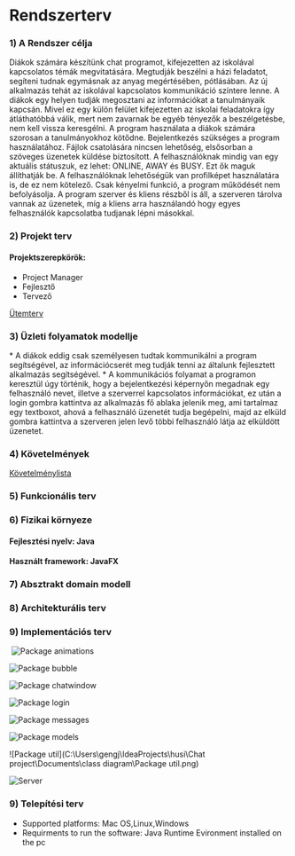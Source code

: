 <h1><strong>Rendszerterv</strong></h1>
<h3><strong>1) A Rendszer célja</strong></h3>
  Diákok számára készítünk chat programot, kifejezetten az iskolával kapcsolatos témák megvitatására. Megtudják beszélni a házi feladatot, segíteni tudnak egymásnak az anyag megértésében, pótlásában. Az új alkalmazás tehát az iskolával kapcsolatos kommunikáció színtere lenne. A diákok egy helyen tudják megosztani az információkat a tanulmányaik kapcsán. Mivel ez egy külön felület kifejezetten az iskolai feladatokra így átláthatóbbá válik, mert nem zavarnak be egyéb tényezők a beszélgetésbe, nem kell vissza keresgélni. A program használata a diákok számára szorosan a tanulmányokhoz kötődne. Bejelentkezés szükséges a program használatához. Fájlok csatolására nincsen lehetőség, elsősorban a szöveges üzenetek küldése biztosított.
A felhasználóknak mindig van egy aktuális státuszuk, ez lehet: ONLINE, AWAY és BUSY. Ezt ők maguk állíthatják be.
A felhasználóknak lehetőségük van profilképet használatára is, de ez nem kötelező. Csak kényelmi funkció, a program működését nem befolyásolja.
A program szerver és kliens részből is áll, a szerveren tárolva vannak az üzenetek, míg a kliens arra használandó hogy egyes felhasználók kapcsolatba tudjanak lépni másokkal.

<h3><strong>2) Projekt terv</strong></h3>
  <h4>Projektszerepkörök:</h4>
  <ul>
  <li>Project Manager</li>
  <li>Fejlesztő</li>
  <li>Tervező</li>
  </ul>

  <a href="https://github.com/afplabor2019/husi/blob/master/Chat%20project/Documents/%C3%BCtemterv.md">Ütemterv</a>
<h3><strong>3) Üzleti folyamatok modellje</strong></h3>
  *  A diákok eddig csak személyesen tudtak kommunikálni a program segítségével, az információcserét meg tudják tenni az  általunk fejlesztett alkalmazás segítségével.
  *  A kommunikációs folyamat a programon keresztül úgy történik, hogy a bejelentkezési képernyőn megadnak egy felhasználó nevet, illetve a szerverrel kapcsolatos információkat, ez után a login gombra kattintva az alkalmazás fő ablaka jelenik meg, ami tartalmaz egy textboxot, ahová a felhasználó üzenetét tudja begépelni, majd az elküld gombra kattintva a szerveren jelen levő többi felhasználó látja az elküldött üzenetet.

<h3><strong>4) Követelmények</strong></h3>
  <a href="https://www.notion.so/67c6af5872ad433f85d5ff384d2307a0?v=b0ec53b48bf8483d954e16908574915b">Követelménylista</a>
<h3><strong>5) Funkcionális terv</strong></h3>
<h3><strong>6) Fizikai környeze</strong></h3>
  <h4>Fejlesztési nyelv: Java</h4>
  <h4>Használt framework: JavaFX</h4> 
<h3><strong>7) Absztrakt domain modell</strong></h3>
<h3><strong>8) Architekturális terv</strong></h3>

<h3><strong>9) Implementációs terv</strong></h3>

​		![Package animations](https://github.com/afplabor2019/husi/blob/master/Chat%20project/Documents/class%20diagram/Package%20animations.png)

![Package bubble](https://github.com/afplabor2019/husi/blob/master/Chat%20project/Documents/class%20diagram/Package%20bubble.png)

![Package chatwindow](https://github.com/afplabor2019/husi/blob/master/Chat%20project/Documents/class%20diagram/Package%20chatwindow.png)

![Package login](https://github.com/afplabor2019/husi/blob/master/Chat%20project/Documents/class%20diagram/Package%20login.png)

![Package messages](https://github.com/afplabor2019/husi/blob/master/Chat%20project/Documents/class%20diagram/Package%20messages.png)

![Package models](https://github.com/afplabor2019/husi/blob/master/Chat%20project/Documents/class%20diagram/Package%20models.png)

![Package util](C:\Users\gengj\IdeaProjects\husi\Chat project\Documents\class diagram\Package util.png)

![Server](https://github.com/afplabor2019/husi/blob/master/Chat%20project/Documents/class%20diagram/Server.png)




<h3><string>9) Telepítési terv</strong></h3>

   * Supported platforms: Mac OS,Linux,Windows
   * Requirments to run the software: Java Runtime Evironment installed on the pc

